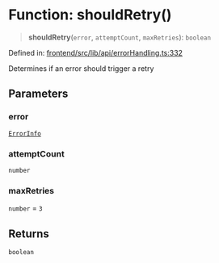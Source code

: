 # Function: shouldRetry()

> **shouldRetry**(`error`, `attemptCount`, `maxRetries`): `boolean`

Defined in: [frontend/src/lib/api/errorHandling.ts:332](https://github.com/lsendel/sass/blob/ca8b2b87627589617e0de57047e1f50d53e78078/frontend/src/lib/api/errorHandling.ts#L332)

Determines if an error should trigger a retry

## Parameters

### error

[`ErrorInfo`](../interfaces/ErrorInfo.md)

### attemptCount

`number`

### maxRetries

`number` = `3`

## Returns

`boolean`
